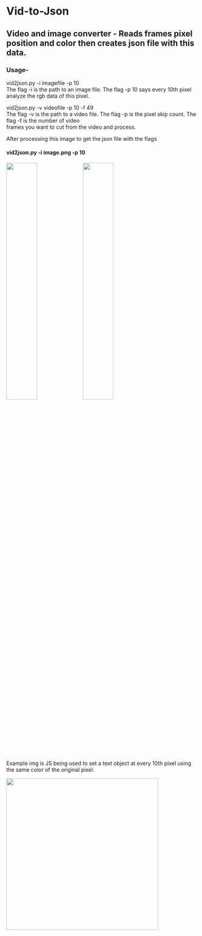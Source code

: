 # Vid-to-Json

## Video and image converter - Reads frames pixel position and color then creates json file with this data. 

### Usage-

  vid2json.py -i imagefile -p 10  
  The flag -i is the path to an image file. The flag -p 10 says every 10th pixel analyze the rgb data of this pixel.  
  
  vid2json.py -v videofile -p 10 -f 49   
  The flag -v is the path to a video file. The flag -p is the pixel skip count. The flag -f is the number of video  
  frames you want to cut from the video and process.










After processing this image to get the json file with the flags    
#### vid2json.py -i image.png -p 10  

<img src="https://user-images.githubusercontent.com/43976537/55659548-32e20c80-57d0-11e9-86e2-255bea0f3abb.png" width="40%"><img src="https://user-images.githubusercontent.com/43976537/55663479-62067700-57ec-11e9-9aa2-1152dfabec31.png" width="40%">

 
Example img is JS being used to set a text object at every 10th pixel using the same color of the original pixel.  

<img src="https://user-images.githubusercontent.com/43976537/55659988-147d1080-57d2-11e9-9409-1a8edd5c7813.png" width="400px">


  

